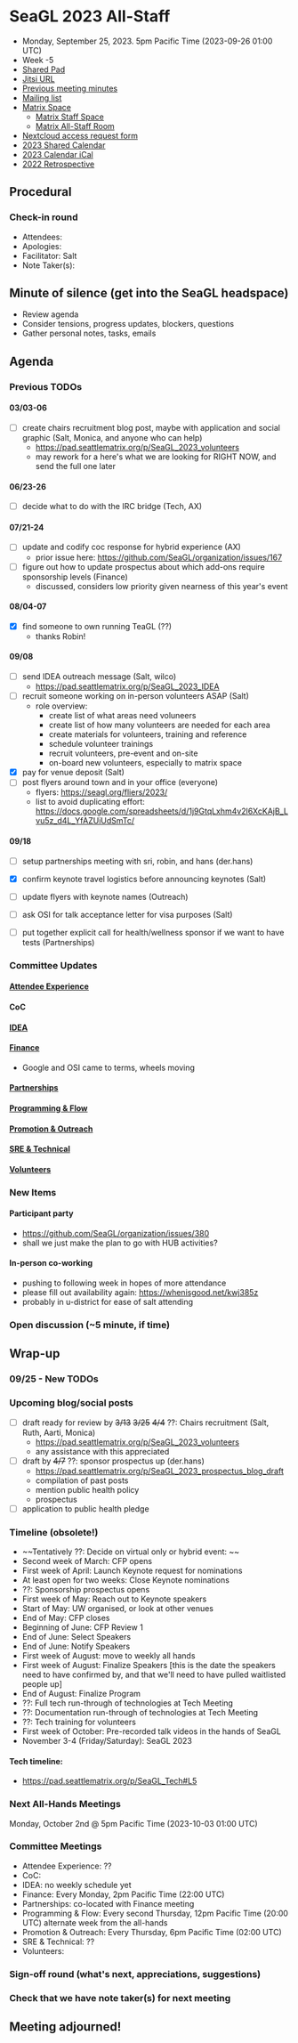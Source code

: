 <!-- See end of pad for meeting best-practices and discussion mechanisms -->
<!-- REMINDER: Meeting notes are public _by default_. Please err on the side of not including personal info or sensitive topics, including any mention of health or childcare issues, job searches that are underway, contacts for fundraising, etc. -->

# SeaGL 2023 All-Staff
- Monday, September 25, 2023. 5pm Pacific Time (2023-09-26 01:00 UTC)
- Week -5
- [Shared Pad](https://pad.seattlematrix.org/p/SeaGL_2023_all-hands)
- [Jitsi URL](https://meet.seattlematrix.org/SeaGL_2023_all-hands)
- [Previous meeting minutes](https://github.com/SeaGL/organization/tree/main/meetings/2023)
- [Mailing list](https://groups.google.com/a/seagl.org/g/seagl2023)
- [Matrix Space](https://matrix.to/#/#SeaGL:seagl.org)
  - [Matrix Staff Space](https://matrix.to/#/#staff:seagl.org)
  - [Matrix All-Staff Room](https://matrix.to/#/#SeaGL-all-staff:seattlematrix.org)
- [Nextcloud access request form](https://cloud.seagl.org/index.php/apps/forms/s/NysGPmNgbqwNXq7yNJAJakL2)
- [2023 Shared Calendar](https://cloud.seagl.org/index.php/apps/calendar/p/MjxzSj8TYdnGAGT9)
- [2023 Calendar iCal](https://cloud.seagl.org/remote.php/dav/public-calendars/MjxzSj8TYdnGAGT9?export)
- [2022 Retrospective](https://github.com/SeaGL/organization/blob/main/meetings/2022/20221201-retrospective.md)

## Procedural
### Check-in round
- Attendees: 
- Apologies: 
- Facilitator: Salt
- Note Taker(s): 


## Minute of silence (get into the SeaGL headspace)
- Review agenda
- Consider tensions, progress updates, blockers, questions
- Gather personal notes, tasks, emails


<!-- REMINDER: Meeting notes are public _by default_. Please err on the side of not including personal info or sensitive topics, including any mention of health or childcare issues, job searches that are underway, contacts for fundraising, etc. -->

## Agenda
<!--
Add new things to discuss after `### New Items` below
-->

### Previous TODOs
#### 03/03-06
- [ ] create chairs recruitment blog post, maybe with application and social graphic (Salt, Monica, and anyone who can help)
  - https://pad.seattlematrix.org/p/SeaGL_2023_volunteers
  - may rework for a here's what we are looking for RIGHT NOW, and send the full one later

#### 06/23-26
- [ ] decide what to do with the IRC bridge (Tech, AX)

#### 07/21-24
- [ ] update and codify coc response for hybrid experience (AX)
  - prior issue here: https://github.com/SeaGL/organization/issues/167
- [ ] figure out how to update prospectus about which add-ons require sponsorship levels (Finance)
  - discussed, considers low priority given nearness of this year's event

#### 08/04-07
- [x] find someone to own running TeaGL (??)
  - thanks Robin!

#### 09/08
- [ ] send IDEA outreach message (Salt, wilco)
  - https://pad.seattlematrix.org/p/SeaGL_2023_IDEA
- [ ] recruit someone working on in-person volunteers ASAP (Salt)
  - role overview:
    - create list of what areas need voluneers
    - create list of how many volunteers are needed for each area
    - create materials for volunteers, training and reference
    - schedule volunteer trainings
    - recruit volunteers, pre-event and on-site
    - on-board new volunteers, especially to matrix space
- [x] pay for venue deposit (Salt)
- [ ] post flyers around town and in your office (everyone)
  - flyers: https://seagl.org/fliers/2023/
  - list to avoid duplicating effort: https://docs.google.com/spreadsheets/d/1j9GtqLxhm4v2l6XcKAjB_Lvu5z_d4L_YfAZUiUdSmTc/

#### 09/18
- [ ] setup partnerships meeting with sri, robin, and hans (der.hans)
- [x] confirm keynote travel logistics before announcing keynotes (Salt)
- [ ] update flyers with keynote names (Outreach)
- [ ] ask OSI for talk acceptance letter for visa purposes (Salt)
- [ ] put together explicit call for health/wellness sponsor if we want to have tests (Partnerships)


### Committee Updates
<!--
Important updates and things to share staff-wide
-->

#### [Attendee Experience](https://pad.seattlematrix.org/p/SeaGL_2023_experience)

#### CoC

#### [IDEA](https://pad.seattlematrix.org/p/SeaGL_2023_IDEA)

#### [Finance](https://pad.seattlematrix.org/p/SeaGL_2023_finance)
- Google and OSI came to terms, wheels moving

#### [Partnerships](https://pad.seattlematrix.org/p/SeaGL_2023_partnerships)

#### [Programming & Flow](https://pad.seattlematrix.org/p/SeaGL_Program_2023)

#### [Promotion & Outreach](https://pad.seattlematrix.org/p/SeaGL_2023_outreach)

#### [SRE & Technical](https://pad.seattlematrix.org/p/SeaGL_Tech)

#### [Volunteers](https://pad.seattlematrix.org/p/SeaGL_2023_volunteers)


### New Items
<!--
#### Item Subject (item facilitator)
-->

#### Participant party
- https://github.com/SeaGL/organization/issues/380
- shall we just make the plan to go with HUB activities?

#### In-person co-working
- pushing to following week in hopes of more attendance
- please fill out availability again: https://whenisgood.net/kwj385z
- probably in u-district for ease of salt attending


### Open discussion (~5 minute, if time)


## Wrap-up

### 09/25 - New TODOs

### Upcoming blog/social posts
<!--
- [ ] DRAFT/POST DATE: TITLE/PURPOSE (AUTHOR) [REQUESTED REVIEWERS]
-->
- [ ] draft ready for review by ~~3/13~~ ~~3/25~~ ~~4/4~~ ??: Chairs recruitment (Salt, Ruth, Aarti, Monica)
  - https://pad.seattlematrix.org/p/SeaGL_2023_volunteers
  - any assistance with this appreciated
- [ ] draft by ~~4/7~~ ??: sponsor prospectus up (der.hans)
  - https://pad.seattlematrix.org/p/SeaGL_2023_prospectus_blog_draft
  - compilation of past posts
  - mention public health policy
  - prospectus
- [ ] application to public health pledge

### Timeline (obsolete!)
- ~~Tentatively ??: Decide on virtual only or hybrid event: ~~
- Second week of March: CFP opens
- First week of April: Launch Keynote request for nominations
- At least open for two weeks: Close Keynote nominations
- ??: Sponsorship prospectus opens
- First week of May: Reach out to Keynote speakers
- Start of May: UW organised, or look at other venues
- End of May: CFP closes
- Beginning of June: CFP Review 1
- End of June: Select Speakers
- End of June: Notify Speakers
- First week of August: move to weekly all hands
- First week of August: Finalize Speakers [this is the date the speakers need to have confirmed by, and that we'll need to have pulled waitlisted people up]
- End of August: Finalize Program
- ??: Full tech run-through of technologies at Tech Meeting
- ??: Documentation run-through of technologies at Tech Meeting
- ??: Tech training for volunteers
- First week of October: Pre-recorded talk videos in the hands of SeaGL
- November 3-4 (Friday/Saturday): SeaGL 2023

#### Tech timeline:
- https://pad.seattlematrix.org/p/SeaGL_Tech#L5


### Next All-Hands Meetings
Monday, October 2nd @ 5pm Pacific Time (2023-10-03 01:00 UTC)

### Committee Meetings
- Attendee Experience: ??
- CoC: 
- IDEA: no weekly schedule yet
- Finance: Every Monday, 2pm Pacific Time (22:00 UTC)
- Partnerships: co-located with Finance meeting
- Programming & Flow: Every second Thursday, 12pm Pacific Time (20:00 UTC) alternate week from the all-hands
- Promotion & Outreach: Every Thursday, 6pm Pacific Time (02:00 UTC)
- SRE & Technical: ??
- Volunteers: 

### Sign-off round (what's next, appreciations, suggestions)
<!--
Copy attendees list from above and format as:
- NAME: sign-off
-->


### Check that we have note taker(s) for next meeting

## Meeting adjourned!

<!-- Post meeting process:
1. editing pass for language and formatting
2. collect and dedupe New TODOs
3. upload notes to GitHub
4. make copy of file, rename with next meeting dates
5. update dates at beginning and near end of pad
6. clear attendees and wrap-up
7. remove TODOs that have been completed
8. clear irrelvant notes from past TODOs
9. move up New TODOs, add heading level and remove text
10. clear New TODOs
11. clear committee updates
12. clear new items
13. upload agenda to GitHub
14. update etherpad
15. send meeting announcement email
-->

<!--
## Meeting best-practices and discussion mechanisms
- Review previous meeting notes especially when absent!
- During meeting, use chat in etherpad (and add your name).

### Etherpad usage
- Use chat in etherpad (usually on right side), add your name and set a distinct color
- Audio notifications on Firefox via https://addons.mozilla.org/en-US/firefox/addon/notification-sound/
- You can hide popups with these ad blocker cosmetic filters (e.g. via uBlock Origin):  pad.sfconservancy.org##.popup:has-text(Email subscription)  pad.sfconservancy.org##.popup:has-text(/Delay before deletion.*\d{2}[\d.]* days/)
- You can widen the chat pane with these user styles (e.g. via Stylus):  #editorcontainerbox .sticky-container { width: 50ch; }
- Bookmarklet to make the chat bar wider. Select the whole line below starting with "javascript:" and drag to bookmarks bar. Adjust the width in pixels by changing "280".  javascript:(function () { const width='280'; const box = document.querySelector('div#chatbox'); if (box) { box.style.cssText=box.style.cssText+' width: '+width+'px !important;'; } const pad = document.querySelector('iframe').contentWindow.document.querySelector('iframe').contentWindow.document.querySelector('body#innerdocbody.innerdocbody'); if (pad) { pad.style.width=(document.body.clientWidth-width-50)+"px"; } })();

### Notetaking
- "???" means that something was missed in the notes, please assist capturing what was said
- aim for shorthand / summary / key points (not transcript)

### Agenda topics
- Each topic facilitated by topic lead with main facilitator help
- For topics that are not committee specific, add to Current or Late section and specify your name
- As needed, ping folks on IRC, email, or elsewhere to read over items in advance, ideally before the day of the meeting

### Timeboxing
- timebox each topic, rounded to nearest 5min., settled during agenda confirmation
- at topic beginning, convert the :mm to expected end time
- at timebox end, "thumb polls" may add 5 minutes at a time
- hand symbols
  - "^" approve, extend the timebox
  - "v" disagree, move onto the next topic
  - "." neutral

### Discussion mechanisms
- open discussion
- call for a round ("pass the mic" style, facilitator makes sure no one is skipped)
- hand symbol queuing
  - "o/" or "/" means you have something to say and puts you in the queue
  - "c/" or "?" means you have a clarifying question and jumps you to the top of the queue
  - "d" means thumbs up, encouragement, agreement, etc.
  -  ">" means you understand someone's point and want them to move on
  - "d>" means you feel the agenda item discussion is complete

### Task States
- [/] started
- [x] completed
- [#] cancelled
- [-] irrelevant
- [<] backlogged
- [>] refocused

-->


